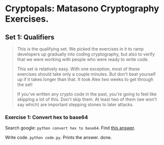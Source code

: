 # Cryptopals: Matasono Cryptography Exercises.

## Set 1: Qualifiers

> This is the qualifying set. We picked the exercises in it to ramp developers up gradually into coding cryptography, but also to verify that we were working with people who were ready to write code.
>
> This set is relatively easy. With one exception, most of these exercises should take only a couple minutes. But don't beat yourself up if it takes longer than that. It took Alex two weeks to get through the set!
>
> If you've written any crypto code in the past, you're going to feel like skipping a lot of this. Don't skip them. At least two of them (we won't say which) are important stepping stones to later attacks.

### Exercise 1: Convert hex to base64

Search google: `python convert hex to base64`. Find [this answer](https://stackoverflow.com/a/42230475/412529).

Write code. `python code.py`. Prints the answer. done.
